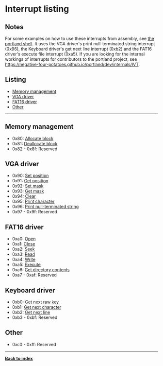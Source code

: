 # Interrupt listing
## Notes
For some examples on how to use these interrupts from assembly, see [the portland shell](https://github.com/negative-four-potatoes/portland/blob/master/src/shell/shell.asm).  It uses the VGA driver's print null-terminated string interrupt (0x96), the Keyboard driver's get next line interrupt (0xb2) and the FAT16 driver's execute file interrupt (0xa5).  If you are looking for the internal workings of interrupts for contributors to the portland project, see <https://negative-four-potatoes.github.io/portland/dev/internals/IVT>.

## Listing
* [Memory management](#memory-management)
* [VGA driver](#vga-driver)
* [FAT16 driver](#fat16-driver)
* [Other](#other)

---
## Memory management
* 0x80: [Allocate block](../internals/memory#mem_alloc_block)
* 0x81: [Deallocate block](../internals/memory#mem_dealloc_block)
* 0x82 - 0x8f: Reserved

## VGA driver
* 0x90: [Set position](../internals/VGA#vga_pos)
* 0x91: [Get position](../internals/VGA#vga_pos)
* 0x92: [Set mask](../internals/VGA#vga_mask)
* 0x93: [Get mask](../internals/VGA#vga_mask)
* 0x94: [Clear](../internals/VGA#vga_clear)
* 0x95: [Print character](../internals/VGA#vga_pch)
* 0x96: [Print null-terminated string](../internals/VGA#vga_psz)
* 0x97 - 0x9f: Reserved

## FAT16 driver
* 0xa0: [Open](../internals/FAT16#fat_open)
* 0xa1: [Close](../internals/FAT16#fat_close)
* 0xa2: [Seek](../internals/FAT16#fat_seek)
* 0xa3: [Read](../internals/FAT16#fat_read)
* 0xa4: [Write](../internals/FAT16#fat_write)
* 0xa5: [Execute](../internals/FAT16#fat_exec)
* 0xa6: [Get directory contents](../internals/FAT16#fat_dir_info)
* 0xa7 - 0xaf: Reserved

## Keyboard driver
* 0xb0: [Get next raw key](../internals/keyboard#kbd_grk)
* 0xb1: [Get next character](../internals/keyboard#kbd_gch)
* 0xb2: [Get next line](../internals/keyboard#kbd_gsz)
* 0xb3 - 0xbf: Reserved

## Other
* 0xc0 - 0xff: Reserved

---
**[Back to index](index)**
